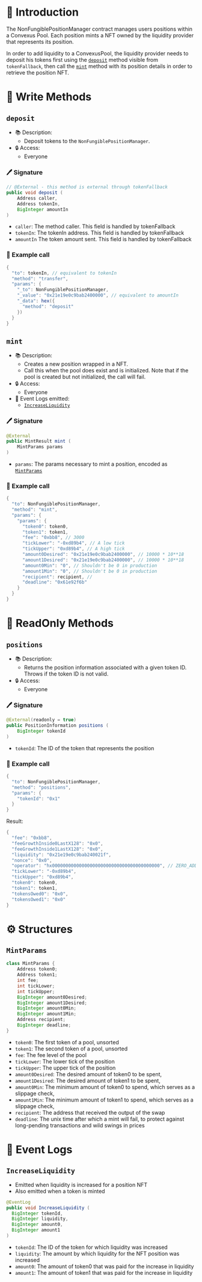 # 📖 Introduction

The NonFungiblePositionManager contract manages users positions within a Convexus Pool. Each position mints a NFT owned by the liquidity provider that represents its position.

In order to add liquidity to a ConvexusPool, the liquidity provider needs to deposit his tokens first using the [`deposit`](#deposit) method visible from `tokenFallback`, then call the [`mint`](#mint) method with its position details in order to retrieve the position NFT.

# 📜 Write Methods

## `deposit`

- 📚 Description: 
  - Deposit tokens to the `NonFungiblePositionManager`.
- 🔒 Access: 
  - Everyone

### 🖊️ Signature

```java
// @External - this method is external through tokenFallback
public void deposit (
    Address caller, 
    Address tokenIn, 
    BigInteger amountIn
)
```

- `caller`: The method caller. This field is handled by tokenFallback
- `tokenIn`: The tokenIn address. This field is handled by tokenFallback
- `amountIn` The token amount sent. This field is handled by tokenFallback

### 🧪 Example call

```java
{
  "to": tokenIn, // equivalent to tokenIn
  "method": "transfer",
  "params": {
    "_to": NonFungiblePositionManager,
    "_value": "0x21e19e0c9bab2400000", // equivalent to amountIn
    "_data": hex({
      "method": "deposit"
    })
  }
}
```

## `mint`

- 📚 Description: 
  - Creates a new position wrapped in a NFT.
  - Call this when the pool does exist and is initialized. Note that if the pool is created but not initialized, the call will fail.
- 🔒 Access: 
  - Everyone
- 🔎 Event Logs emitted:
  - [`IncreaseLiquidity`](#increaseliquidity)

### 🖊️ Signature

```java
@External
public MintResult mint (
    MintParams params
)
```

- `params`: The params necessary to mint a position, encoded as [`MintParams`](#mintparams)

### 🧪 Example call

```java
{
  "to": NonFungiblePositionManager,
  "method": "mint",
  "params": {
    "params": {
      "token0": token0,
      "token1": token1,
      "fee": "0xbb8", // 3000
      "tickLower": "-0xd89b4", // A low tick
      "tickUpper": "0xd89b4", // A high tick
      "amount0Desired": "0x21e19e0c9bab2400000", // 10000 * 10**18
      "amount1Desired": "0x21e19e0c9bab2400000", // 10000 * 10**18
      "amount0Min": "0", // Shouldn't be 0 in production
      "amount1Min": "0", // Shouldn't be 0 in production
      "recipient": recipient, // 
      "deadline": "0x61e92f6b"
    }
  }
}
```

# 👀 ReadOnly Methods

## `positions`

- 📚 Description: 
  - Returns the position information associated with a given token ID. Throws if the token ID is not valid.
- 🔒 Access: 
  - Everyone

### 🖊️ Signature

```java
@External(readonly = true)
public PositionInformation positions (
    BigInteger tokenId
)
```

- `tokenId`: The ID of the token that represents the position

### 🧪 Example call

```java
{
  "to": NonFungiblePositionManager,
  "method": "positions",
  "params": {
    "tokenId": "0x1"
  }
}
```

Result:

```java
{
  "fee": "0xbb8",
  "feeGrowthInside0LastX128": "0x0",
  "feeGrowthInside1LastX128": "0x0",
  "liquidity": "0x21e19e0c9bab240021f",
  "nonce": "0x0",
  "operator": "hx0000000000000000000000000000000000000000", // ZERO_ADDRESS
  "tickLower": "-0xd89b4",
  "tickUpper": "0xd89b4",
  "token0": token0,
  "token1": token1,
  "tokensOwed0": "0x0",
  "tokensOwed1": "0x0"
}
```

# ⚙️ Structures

## `MintParams`

```java
class MintParams {
    Address token0;
    Address token1;
    int fee;
    int tickLower;
    int tickUpper;
    BigInteger amount0Desired;
    BigInteger amount1Desired;
    BigInteger amount0Min;
    BigInteger amount1Min;
    Address recipient;
    BigInteger deadline;
}
```

- `token0`: The first token of a pool, unsorted
- `token1`: The second token of a pool, unsorted
- `fee`: The fee level of the pool
- `tickLower`: The lower tick of the position
- `tickUpper`: The upper tick of the position
- `amount0Desired`: The desired amount of token0 to be spent,
- `amount1Desired`: The desired amount of token1 to be spent,
- `amount0Min`: The minimum amount of token0 to spend, which serves as a slippage check,
- `amount1Min`: The minimum amount of token1 to spend, which serves as a slippage check,
- `recipient`: The address that received the output of the swap
- `deadline`: The unix time after which a mint will fail, to protect against long-pending transactions and wild swings in prices

# 🔎 Event Logs

## `IncreaseLiquidity`

- Emitted when liquidity is increased for a position NFT
- Also emitted when a token is minted

```java
@EventLog
public void IncreaseLiquidity (
  BigInteger tokenId, 
  BigInteger liquidity, 
  BigInteger amount0,
  BigInteger amount1
)
```

- `tokenId`: The ID of the token for which liquidity was increased
- `liquidity`: The amount by which liquidity for the NFT position was increased
- `amount0`: The amount of token0 that was paid for the increase in liquidity
- `amount1`: The amount of token1 that was paid for the increase in liquidity
